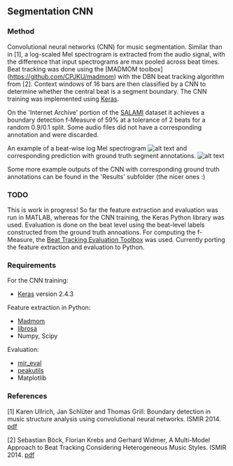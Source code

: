 ## Segmentation CNN

### Method
Convolutional neural networks (CNN) for music segmentation. Similar than in [1], a log-scaled Mel spectrogram is extracted from the audio signal, with the difference that input spectrograms are max pooled across beat times. Beat tracking was done using the [MADMOM toolbox] (https://github.com/CPJKU/madmom) with the DBN beat tracking algorithm from [2]. Context windows of 16 bars are then classified by a CNN to determine whether the central beat is a segment boundary. The CNN training was implemented using [Keras](http://keras.io/).

On the 'Internet Archive' portion of the [SALAMI](http://ddmal.music.mcgill.ca/research/salami/annotations) dataset it achieves a boundary detection f-Measure of 59% at a tolerance of 2 beats for a random 0.9/0.1 split. Some audio files did not have a corresponding annotation and were discarded.

An example of a beat-wise log Mel spectrogram
![alt text](https://github.com/mleimeister/SegmentationCNN/blob/master/Results/1279_spec.png "")
and corresponding prediction with ground truth segment annotations.
![alt text](https://github.com/mleimeister/SegmentationCNN/blob/master/Results/1279.png "")

Some more example outputs of the CNN with corresponding ground truth annotations can be found in the 'Results' subfolder (the nicer ones :)

### TODO
This is work in progress! So far the feature extraction and evaluation was run in MATLAB, whereas for the CNN training, the Keras Python library was used. Evaluation is done on the beat level using the beat-level labels constructed from the ground truth annoations. For computing the f-Measure, the [Beat Tracking Evaluation Toolbox](https://code.soundsoftware.ac.uk/projects/beat-evaluation/) was used. Currently porting the feature extraction and evaluation to Python.

### Requirements

For the CNN training:

* [Keras](http://keras.io/) version 2.4.3

Feature extraction in Python:
* [Madmom](https://github.com/CPJKU/madmom)
* [librosa](https://github.com/librosa/librosa)
* Numpy, Scipy

Evaluation:
* [mir_eval](https://github.com/craffel/mir_eval)
* [peakutils](https://pypi.python.org/pypi/PeakUtils)
* Matplotlib


### References

[1] Karen Ullrich, Jan Schlüter and Thomas Grill: Boundary detection in music structure analysis using convolutional neural networks. ISMIR 2014. [pdf](http://www.ofai.at/~jan.schlueter/pubs/2014_ismir.pdf)

[2] Sebastian Böck, Florian Krebs and Gerhard Widmer, A Multi-Model Approach to Beat Tracking Considering Heterogeneous Music Styles. ISMIR 2014. [pdf](http://www.terasoft.com.tw/conf/ismir2014/proceedings/T108_367_Paper.pdf)



